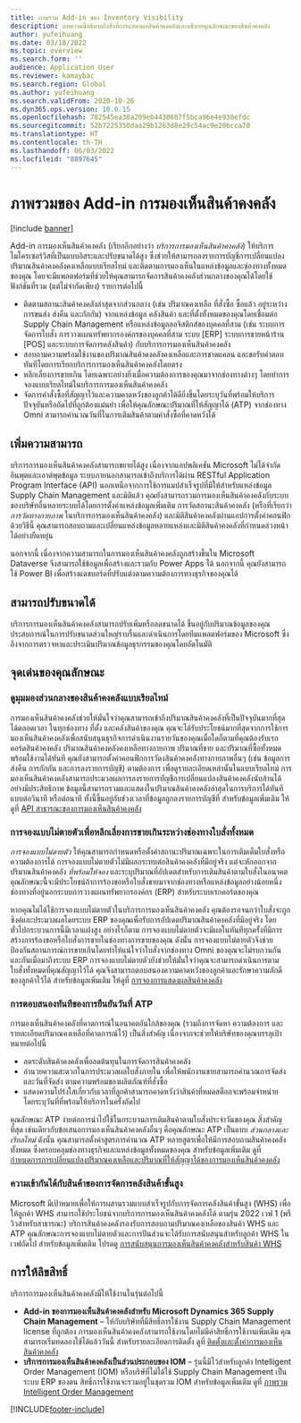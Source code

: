 ```yaml
---
title: ภาพรวม Add-in ของ Inventory Visibility
description: บทความนี้อธิบายถึงสิ่งที่การแสดงผลสินค้าคงคลังและอธิบายคุณลักษณะของสินค้าคงคลัง
author: yufeihuang
ms.date: 03/18/2022
ms.topic: overview
ms.search.form: ''
audience: Application User
ms.reviewer: kamaybac
ms.search.region: Global
ms.author: yufeihuang
ms.search.validFrom: 2020-10-26
ms.dyn365.ops.version: 10.0.15
ms.openlocfilehash: 782545ea38a209eb4430607f5bca96e4e930efdc
ms.sourcegitcommit: 52b7225350daa29b1263d8e29c54ac9e20bcca70
ms.translationtype: HT
ms.contentlocale: th-TH
ms.lasthandoff: 06/03/2022
ms.locfileid: "8897645"
---
```

# <a name="inventory-visibility-add-in-overview"></a>ภาพรวมของ Add-in การมองเห็นสินค้าคงคลัง

[!include [banner](../includes/banner.md)]

Add-in การมองเห็นสินค้าคงคลัง (เรียกอีกอย่างว่า *บริการการมองเห็นสินค้าคงคลัง*) ให้บริการไมโครเซอร์วิสที่เป็นแบบอิสระและปรับขนาดได้สูง ซึ่งช่วยให้สามารถลงรายการบัญชีการเปลี่ยนแปลงปริมาณสินค้าคงคลังคงเหลือแบบเรียลไทม์ และติดตามการมองเห็นในแหล่งข้อมูลและช่องทางทั้งหมดของคุณ โดยจะมีแพลตฟอร์มที่ช่วยให้คุณสามารถจัดการสินค้าคงคลังส่วนกลางของคุณได้โดยใช้ฟังก์ชันที่รวม (แต่ไม่จํากัดเพียง) รายการต่อไปนี้

- ติดตามสถานะสินค้าคงคลังล่าสุดจากส่วนกลาง (เช่น ปริมาณคงเหลือ ที่สั่งซื้อ ซื้อแล้ว อยู่ระหว่างการขนส่ง ส่งคืน และกักกัน) จากแหล่งข้อมูล คลังสินค้า และที่ตั้งทั้งหมดของคุณโดยเชื่อมต่อ Supply Chain Management หรือแหล่งข้อมูลลอจิสติกส์ของบุคคลที่สาม (เช่น ระบบการจัดการใบสั่ง การวางแผนทรัพยากรองค์กรของบุคคลที่สาม ระบบ \[ERP\] ระบบการขายหน้าร้าน \[POS\] และระบบการจัดการคลังสินค้า) กับบริการการมองเห็นสินค้าคงคลัง
- สอบถามความพร้อมใช้งานของปริมาณสินค้าคงคลังคงเหลือและการขาดแคลน และขอรับคำตอบทันทีโดยการเรียกบริการการมองเห็นสินค้าคงคลังโดยตรง
- หลีกเลี่ยงการขายเกิน โดยเฉพาะอย่างยิ่งเมื่อความต้องการของคุณมาจากช่องทางต่างๆ โดยทำการจองแบบเรียลไทม์ในบริการการมองเห็นสินค้าคงคลัง
- จัดการคำสั่งซื้อที่สัญญาไว้และความคาดหวังของลูกค้าได้ดียิ่งขึ้นโดยระบุวันที่พร้อมให้บริการปัจจุบันหรือถัดไปที่ถูกต้องแม่นยำ เพื่อให้คุณลักษณะปริมาณที่ให้สัญญาได้ (ATP) จากช่องทาง Omni สามารถคำนวณวันที่ในการเติมสินค้าตามคำสั่งซื้อที่คาดหวังได้

## <a name="extensibility"></a>เพิ่มความสามารถ

บริการการมองเห็นสินค้าคงคลังสามารถขยายได้สูง เนื่องจากแอปพลิเคชัน Microsoft ไม่ได้จำกัดอินพุตและเอาต์พุตข้อมูล ระบบภายนอกสามารถเข้าถึงบริการได้ผ่าน RESTful Application Program Interface (API) นอกเหนือจากการใช้การแมปสำเร็จรูปที่มีให้สำหรับแหล่งข้อมูล Supply Chain Management และมิติแล้ว คุณยังสามารถรวมการมองเห็นสินค้าคงคลังกับระบบของบริษัทอื่นหลายระบบได้โดยการตั้งค่าแหล่งข้อมูลเพิ่มเติม การวัดสถานะสินค้าคงคลัง (หรือที่เรียกว่า *การวัดทางกายภาพ* ในบริการการมองเห็นสินค้าคงคลัง) และมิติสินค้าคงคลังผ่านแอปการตั้งค่าคอนฟิก ด้วยวิธีนี้ คุณสามารถสอบถามและเปลี่ยนแหล่งข้อมูลหลายแหล่งและมิติสินค้าคงคลังที่กําหนดล่วงหน้าได้อย่างยืดหยุ่น

นอกจากนี้ เนื่องจากความสามารถในการมองเห็นสินค้าคงคลังถูกสร้างขึ้นใน Microsoft Dataverse จึงสามารถใช้ข้อมูลเพื่อสร้างและรวมกับ Power Apps ได้ นอกจากนี้ คุณยังสามารถใช้ Power BI เพื่อสร้างแดชบอร์ดที่ปรับแต่งตามความต้องการทางธุรกิจของคุณได้

## <a name="scalability"></a>สามารถปรับขนาดได้

บริการการมองเห็นสินค้าคงคลังสามารถปรับเพิ่มหรือลดขนาดได้ ขึ้นอยู่กับปริมาณข้อมูลของคุณ ประสบการณ์ในการปรับขนาดส่วนใหญ่ราบรื่นและดำเนินการโดยทีมแพลตฟอร์มของ Microsoft ซึ่งอิงจากการตรวจหาและประเมินปริมาณข้อมูลธุรกรรมของคุณโดยอัตโนมัติ

## <a name="feature-highlights"></a>จุดเด่นของคุณลักษณะ

### <a name="get-a-global-view-of-real-time-inventory"></a>ดูมุมมองส่วนกลางของสินค้าคงคลังแบบเรียลไทม์

การมองเห็นสินค้าคงคลังช่วยให้มั่นใจว่าคุณสามารถเข้าถึงปริมาณสินค้าคงคลังที่เป็นปัจจุบันมากที่สุดได้ตลอดเวลา ในทุกช่องทาง ที่ตั้ง และคลังสินค้าของคุณ คุณจะได้รับประโยชน์มากที่สุดจากการใช้การมองเห็นสินค้าคงคลังเพื่อสนับสนุนธุรกิจการดำเนินงานรายวันของคุณเมื่อใดก็ตามที่คุณต้องรับเรกคอร์ดสินค้าคงคลัง ปริมาณสินค้าคงคลังคงเหลือทางกายภาพ ปริมาณที่ขาย และปริมาณที่ซื้อทั้งหมดพร้อมใช้งานได้ทันที คุณยังสามารถตั้งค่าคอนฟิกการวัดงสินค้าคงคลังทางกายภาพอื่นๆ (เช่น ข้อมูลการส่งคืน การกักกัน และการลงรายการบัญชี) ตามต้องการ เพื่อดูรายละเอียดเหล่านั้นในแบบเรียลไทม์ การมองเห็นสินค้าคงคลังสามารถประมวลผลการลงรายการบัญชีการเปลี่ยนแปลงสินค้าคงคลังนับล้านได้อย่างมีประสิทธิภาพ ข้อมูลนี้สามารถรวมและแสดงในปริมาณสินค้าคงคลังล่าสุดในการบริการได้ทันที แบบต่อวินาที หรือต่อนาที ทั้งนี้ขึ้นอยู่กับช่วงเวลาที่ข้อมูลถูกลงรายการบัญชีที่ สำหรับข้อมูลเพิ่มเติม ให้ดูที่ [API สาธารณะของการมองเห็นสินค้าคงคลัง](inventory-visibility-api.md)

### <a name="soft-reservation-to-avoid-overselling-across-all-order-channels"></a>การจองแบบไม่ตายตัวเพื่อหลีกเลี่ยงการขายเกินระหว่างช่องทางใบสั่งทั้งหมด

*การจองแบบไม่ตายตัว* ให้คุณสามารถกําหนดหรือตั้งค่าสถานะปริมาณเฉพาะในการเติมเต็มใบสั่งหรือความต้องการได้ การจองแบบไม่ตายตัวไม่มีผลกระทบต่อสินค้าคงคลังที่มีอยู่จริง แต่จะหักออกจากปริมาณสินค้าคงคลัง *ที่พร้อมให้จอง* และระบุปริมาณที่อัปเดตสำหรับการเติมสินค้าตามใบสั่งในอนาคต คุณลักษณะนี้จะมีประโยชน์ถ้าการร้องขอหรือใบสั่งขายมาจากช่องทางหรือแหล่งข้อมูลอย่างน้อยหนึ่งช่องทางที่อยู่นอกระบบการวางแผนทรัพยากรองค์กร (ERP) สำหรับระบบเรกคอร์ดของคุณ

หากคุณไม่ได้ใช้การจองแบบไม่ตายตัวในบริการการมองเห็นสินค้าคงคลัง คุณต้องรอจนกว่าใบสั่งจะถูกซิงค์และประมวลผลโดยระบบ ERP ของคุณเพื่อรับการอัปเดตปริมาณสินค้าคงคลังที่มีอยู่จริง โดยทั่วไปกระบวนการนี้มีเวลาแฝงสูง อย่างไรก็ตาม การจองแบบไม่ตายตัวจะมีผลในทันทีทุกครั้งที่มีการสร้างการร้องขอหรือใบสั่งการขายในช่องทางการขายของคุณ ดังนั้น การจองแบบไม่ตายตัวจึงช่วยป้องกันสถานการณ์การขายเกินโดยทำให้แน่ใจว่าใบสั่งจากช่องทาง Omni ของคุณจะไม่รบกวนกันและกันเมื่อมาถึงระบบ ERP การจองแบบไม่ตายตัวยังช่วยให้มั่นใจว่าคุณจะสามารถดำเนินการตามใบสั่งทั้งหมดที่คุณสัญญาไว้ได้ คุณจึงสามารถตอบสนองความคาดหวังของลูกค้าและรักษาความภักดีของลูกค้าไว้ได้ สำหรับข้อมูลเพิ่มเติม ให้ดูที่ [การจองการแสดงผลสินค้าคงคลัง](inventory-visibility-reservations.md)

### <a name="immediate-response-of-atp-dates-confirmation"></a>การตอบสนองทันทีของการยืนยันวันที่ ATP

การมองเห็นสินค้าคงคลังที่คาดการณ์ในอนาคตอันใกล้ของคุณ (รวมถึงการจัดหา ความต้องการ และรายละเอียดปริมาณคงเหลือที่คาดการณ์ไว้) เป็นสิ่งสำคัญ เนื่องจากจะช่วยให้บริษัทของคุณบรรลุเป้าหมายต่อไปนี้

- ลดระดับสินค้าคงคลังเพื่อลดต้นทุนในการจัดการสินค้าคงคลัง
- อำนวยความสะดวกในการประมวลผลใบสั่งภายใน เพื่อให้พนักงานขายสามารถคำนวณการจัดส่งและวันที่จัดส่ง ตามความพร้อมของผลิตภัณฑ์ที่สั่งซื้อ
- แสดงความโปร่งใสเกี่ยวกับเวลาที่ลูกค้าสามารถคาดหวังว่าสินค้าที่หมดสต็อกจะพร้อมจำหน่าย โดยระบุวันที่ที่พร้อมให้บริการในครั้งถัดไป

คุณลักษณะ ATP ง่ายต่อการนำไปใช้ในกระบวนการเติมสินค้าตามใบสั่งประจำวันของคุณ สิ่งสําคัญที่สุด เช่นเดียวกับข้อเสนอการมองเห็นสินค้าคงคลังอื่นๆ คือคุณลักษณะ ATP เป็นแบบ *ส่วนกลางและเรียลไทม์* ดังนั้น คุณสามารถตั้งค่าสูตรการคำนวณ ATP หลายสูตรเพื่อให้มีการสอบถามสินค้าคงคลังทั้งหมด ซึ่งครอบคลุมช่องทางธุรกิจและแหล่งข้อมูลทั้งหมดของคุณ สำหรับข้อมูลเพิ่มเติม ดูที่ [กำหนดการการเปลี่ยนแปลงปริมาณคงเหลือและปริมาณที่ให้สัญญาได้ของการมองเห็นสินค้าคงคลัง](inventory-visibility-available-to-promise.md)

### <a name="compatibility-with-advanced-warehouse-management-items"></a>ความเข้ากันได้กับสินค้าของการจัดการคลังสินค้าขั้นสูง

Microsoft มีเป้าหมายเพื่อให้การผสานรวมแบบสำเร็จรูปกับการจัดการคลังสินค้าขั้นสูง (WHS) เพื่อให้ลูกค้า WHS สามารถใช้ประโยชน์จากบริการการมองเห็นสินค้าคงคลังได้ ตามรุ่น 2022 เวฟ 1 (พรีวิวสำหรับสาธารณะ) บริการสินค้าคงคลังรองรับการสอบถามปริมาณคงเหลือของสินค้า WHS และ ATP คุณลักษณะการจองแบบไม่ตายตัวและการปันส่วนจะได้รับการสนับสนุนสำหรับลูกค้า WHS ในเวฟถัดไป สำหรับข้อมูลเพิ่มเติม โปรดดู [การสนับสนุนการมองเห็นสินค้าคงคลังสำหรับสินค้า WHS](inventory-visibility-whs-support.md)

## <a name="licensing"></a>การให้ลิขสิทธิ์

บริการการมองเห็นสินค้าคงคลังมีให้ใช้งานในรุ่นต่อไปนี้

- **Add-in ของการมองเห็นสินค้าคงคลังสำหรับ Microsoft Dynamics 365 Supply Chain Management** – ให้กับบริษัทที่มีสิทธิ์การใช้งาน Supply Chain Management license ที่ถูกต้อง การมองเห็นสินค้าคงคลังสามารถใช้งานโดยไม่มีค่าสิทธิ์การใช้งานเพิ่มเติม คุณสามารถเริ่มทดลองใช้ได้แล้ววันนี้ สำหรับรายละเอียดการติดตั้ง ดูที่ [ติดตั้งและตั้งค่าการมองเห็นสินค้าคงคลัง](inventory-visibility-setup.md)
- **บริการการมองเห็นสินค้าคงคลังเป็นส่วนประกอบของ IOM** – รุ่นนี้มีไว้สำหรับลูกค้า Intelligent Order Management (IOM) หรือบริษัที่ไม่ได้ใช้ Supply Chain Management เป็นระบบ ERP ของตน สิทธิ์การใช้งานจะรวมอยู่ในชุดรวม IOM สำหรับข้อมูลเพิ่มเติม ดูที่ [ภาพรวม Intelligent Order Management](/dynamics365/intelligent-order-management/overview)

[!INCLUDE[footer-include](../../includes/footer-banner.md)]
